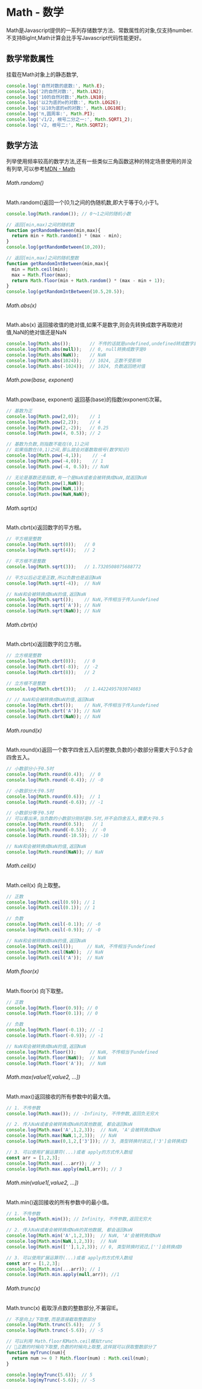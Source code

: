 # Math - 数学
Math是Javascript提供的一系列存储数学方法、常数属性的对象,仅支持number.不支持BigInt,Math计算会比手写Javascript代码性能更好。

## 数学常数属性
挂载在Math对象上的静态数学,
```javascript
console.log('自然对数的底数:', Math.E);
console.log('2的自然对数:', Math.LN2);
console.log('10的自然对数:',Math.LN10);
console.log('以2为底的e的对数:', Math.LOG2E);
console.log('以10为底的e的对数:', Math.LOG10E);
console.log('π,圆周率:', Math.PI);
console.log('√1/2, 根号二分之一:', Math.SQRT1_2);
console.log('√2, 根号二:', Math.SQRT2);
```

## 数学方法
列举使用频率较高的数学方法,还有一些类似三角函数这种的特定场景使用的并没有列举,可以参考[MDN - Math](https://developer.mozilla.org/zh-CN/docs/Web/JavaScript/Reference/Global_Objects/Math)
###### Math.random()
Math.random()返回一个[0,1)之间的伪随机数,即大于等于0,小于1。
```javascript
console.log(Math.random()); // 0～1之间的随机小数

// 返回[min,max)之间的随机数
function getRandomBetween(min,max){
  return min + Math.random() * (max - min);
}
console.log(getRandomBetween(10,20));

// 返回[min,max]之间的随机整数
function getRandomIntBetween(min,max){
  min = Math.ceil(min);
  max = Math.floor(max);
  return Math.floor(min + Math.random() * (max - min + 1));
}
console.log(getRandomIntBetween(10.5,20.5));
```

###### Math.abs(x) 
Math.abs(x) 返回接收值的绝对值,如果不是数字,则会先转换成数字再取绝对值,NaN的绝对值还是NaN
```javascript
console.log(Math.abs());       // 不传的话就是undefined,undefined转成数字就是NaN
console.log(Math.abs(null));   // 0, null转换成数字是0
console.log(Math.abs(NaN));    // NaN
console.log(Math.abs(1024));   // 1024, 正数不受影响
console.log(Math.abs(-1024));  // 1024, 负数返回绝对值
```

###### Math.pow(base, exponent) 
Math.pow(base, exponent) 返回基(base)的指数(exponent)次幂。
```javascript
// 基数为正
console.log(Math.pow(2,0));    // 1
console.log(Math.pow(2,2));    // 4
console.log(Math.pow(2,-2));   // 0.25
console.log(Math.pow(4, 0.5)); // 2

// 基数为负数,则指数不能在(0,1)之间
// 如果指数在(0,1)之间,那么就会对基数取根号(数学知识)  
console.log(Math.pow(-4,1));    // -4
console.log(Math.pow(-4,0));    // 1
console.log(Math.pow(-4, 0.5)); // NaN

// 无论是基数还是指数,有一个是NaN或者会被转换成NaN,就返回NaN
console.log(Math.pow(1,NaN));
console.log(Math.pow(NaN,1));
console.log(Math.pow(NaN,NaN));
```

###### Math.sqrt(x) 
Math.cbrt(x)返回数字的平方根。
```javascript
// 平方根是整数
console.log(Math.sqrt(0));   // 0
console.log(Math.sqrt(4));   // 2

// 平方根不是整数
console.log(Math.sqrt(3));   // 1.7320508075688772

// 平方以后必定是正数,所以负数也是返回NaN
console.log(Math.sqrt(-4));  // NaN

// NaN和会被转换成NaN的值,返回NaN
console.log(Math.sqrt());    // NaN,不传相当于传入undefined
console.log(Math.sqrt('A')); // NaN
console.log(Math.sqrt(NaN)); // NaN
```

###### Math.cbrt(x)
Math.cbrt(x)返回数字的立方根。
```javascript
// 立方根是整数
console.log(Math.cbrt(0));   // 0
console.log(Math.cbrt(-8));  // -2
console.log(Math.cbrt(8));   // 2

// 立方根不是整数
console.log(Math.cbrt(3));   // 1.4422495703074083

// // NaN和会被转换成NaN的值,返回NaN
console.log(Math.cbrt());    // NaN,不传相当于传入undefined
console.log(Math.cbrt('A')); // NaN
console.log(Math.cbrt(NaN)); // NaN
```
###### Math.round(x)
Math.round(x)返回一个数字四舍五入后的整数,负数的小数部分需要大于0.5才会四舍五入。
```javascript
// 小数部分小于0.5时
console.log(Math.round(0.4));  // 0
console.log(Math.round(-0.4)); // -0

// 小数部分大于0.5时
console.log(Math.round(0.6));  // 1
console.log(Math.round(-0.6)); // -1

// 小数部分等于0.5时 
// 可以看出来,当负数的小数部分刚好是0.5时,并不会四舍五入,需要大于0.5
console.log(Math.round(0.5));   // 1
console.log(Math.round(-0.5));  // -0
console.log(Math.round(-10.5)); // -10

// NaN和会被转换成NaN的值,返回NaN
console.log(Math.round(NaN)); // NaN
```
###### Math.ceil(x)
Math.ceil(x) 向上取整。
```javascript
// 正数
console.log(Math.ceil(0.9)); // 1
console.log(Math.ceil(0.1)); // 1

// 负数
console.log(Math.ceil(-0.1)); // -0
console.log(Math.ceil(-0.9)); // -0

// NaN和会被转换成NaN的值,返回NaN
console.log(Math.ceil());     // NaN, 不传相当于undefined
console.log(Math.ceil(NaN));  // NaN
console.log(Math.ceil('A'));  // NaN
```

###### Math.floor(x)
Math.floor(x) 向下取整。
```javascript
// 正数
console.log(Math.floor(0.9)); // 0
console.log(Math.floor(0.1)); // 0

// 负数
console.log(Math.floor(-0.1)); // -1
console.log(Math.floor(-0.9)); // -1

// NaN和会被转换成NaN的值,返回NaN
console.log(Math.floor());     // NaN, 不传相当于undefined
console.log(Math.floor(NaN));  // NaN
console.log(Math.floor('A'));  // NaN
```



###### Math.max(value1[,value2, ...])
Math.max()返回接收的所有参数中的最大值。
```javascript
// 1. 不传参数
console.log(Math.max()); // -Infinity, 不传参数,返回负无穷大

// 2. 传入NaN或者会被转换成NaN的其他数据, 都会返回NaN
console.log(Math.max('A',1,2,3));  // NaN, 'A'会被转换成NaN
console.log(Math.max(NaN,1,2,3));  // NaN
console.log(Math.max(0,1,2,['3'])); // 3, 类型转换时说过,['3']会转换成3

// 3. 可以使用扩展运算符(...)或者 apply的方式传入数组
const arr = [1,2,3];
console.log(Math.max(...arr)); // 3 
console.log(Math.max.apply(null,arr)); // 3
```

###### Math.min(value1[,value2, ...])
Math.min()返回接收的所有参数中的最小值。
```javascript
// 1. 不传参数
console.log(Math.min()); // Infinity, 不传参数,返回无穷大

// 2. 传入NaN或者会被转换成NaN的其他数据, 都会返回NaN
console.log(Math.min('A',1,2,3));  // NaN, 'A'会被转换成NaN
console.log(Math.min(NaN,1,2,3));  // NaN
console.log(Math.min([''],1,2,3)); // 0, 类型转换时说过,['']会转换成0

// 3. 可以使用扩展运算符(...)或者 apply的方式传入数组
const arr = [1,2,3];
console.log(Math.min(...arr)); // 1
console.log(Math.min.apply(null,arr)); //1 
```



###### Math.trunc(x)
Math.trunc(x) 截取浮点数的整数部分,不兼容IE。
```javascript
// 不是向上/下取整,而是直接截取整数部分
console.log(Math.trunc(5.6));  // 5
console.log(Math.trunc(-5.6)); // -5

// 可以利用 Math.floor和Math.ceil模拟trunc
// 正数的时候向下取整,负数的时候向上取整,这样就可以获取整数部分了
function myTrunc(num){
  return num >= 0 ? Math.floor(num) : Math.ceil(num);
}

console.log(myTrunc(5.6));  // 5
console.log(myTrunc(-5.6)); // -5
```